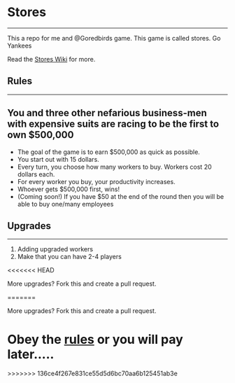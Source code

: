 # Stores
<hr/>
This a repo for me and @Goredbirds game. This game is called stores. Go Yankees

Read the <a href="https://github.com/StevenCopeland/Stores/wiki">Stores Wiki</a> for more.

## Rules
<hr/>
<h2>You and three other nefarious business-men with expensive suits are racing to be the first to own $500,000</h2>
<ul id="rules">
<li>The goal of the game is to earn $500,000 as quick as possible.</li>
<li>You start out with 15 dollars.</li>
<li>Every turn, you choose how many workers to buy. Workers cost 20 dollars each.</li>
<li>For every worker you buy, your productivity increases.</li>
<li>Whoever gets $500,000 first, wins!</li>
<li>(Coming soon!) If you have $50 at the end of the round then you will be able to buy one/many employees</li>
</ul>

## Upgrades
<hr/>
<ol>
<li>Adding upgraded workers</li>
<li>Make that you can have 2-4 players</li>
</ol>
<<<<<<< HEAD
<p>More upgrades? Fork this and create a pull request.</p>
=======
<p>More upgrades? Fork this and create a pull request.</p>
<h1>Obey the <a href="#rules">rules</a> or you will pay later.....</h1>
>>>>>>> 136ce4f267e831ce55d5d6bc70aa6b125451ab3e
